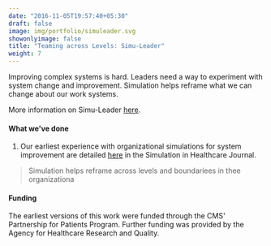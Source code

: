 ```yaml
---
date: "2016-11-05T19:57:40+05:30"
draft: false
image: img/portfolio/simuleader.svg
showonlyimage: false
title: "Teaming across Levels: Simu-Leader"
weight: 7
---
```


Improving complex systems is hard. Leaders need a way to experiment with system change and improvement. Simulation helps reframe what we can change about our work systems.
<!--more-->

More information on Simu-Leader [here](https://www.hopkinsmedicine.org/armstrong_institute/improvement_projects/health_care_worker_performance/simuleader.html).

#### What we've done

1. Our earliest experience with organizational simulations for system improvement are detailed [here](https://journals.lww.com/simulationinhealthcare/FullText/2015/12000/Simulation_in_the_Executive_Suite__Lessons_Learned.7.aspx) in the Simulation in Healthcare Journal. 

> Simulation helps reframe across levels and boundariees in thee organizationa 

#### Funding
The earliest versions of this work were funded through the CMS' Partnership for Patients Program. Further funding was provided by the Agency for Healthcare Research and Quality. 